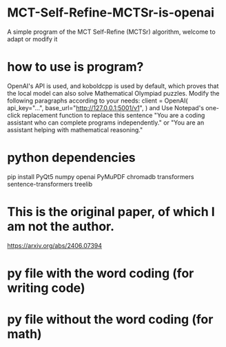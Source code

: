 # MCT-Self-Refine-MCTSr-is-openai
A simple program of the MCT Self-Refine (MCTSr) algorithm, welcome to adapt or modify it
# how to use is program?
OpenAI's API is used, and koboldcpp is used by default, which proves that the local model can also solve Mathematical Olympiad puzzles.
Modify the following paragraphs according to your needs:
client = OpenAI(
    api_key="...",
    base_url="http://127.0.0.1:5001/v1",
)
and 
Use Notepad's one-click replacement function to replace this sentence "You are a coding assistant who can complete programs independently." or "You are an assistant helping with mathematical reasoning."
# python dependencies
pip install PyQt5 numpy openai PyMuPDF chromadb transformers sentence-transformers treelib

# This is the original paper, of which I am not the author.

https://arxiv.org/abs/2406.07394

# py file with the word coding (for writing code)
# py file without the word coding (for math)

